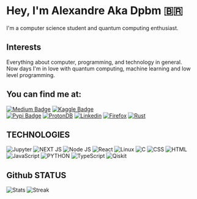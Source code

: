 # Hey, I'm Alexandre Aka Dpbm 🇧🇷
I'm a computer science student and quantum computing enthusiast.


## Interests

Everything about computer, programming, and technology in general.\
Now days I'm in love with quantum computing, machine learning and low level programming.



## You can find me at: 

[![Medium Badge](https://img.shields.io/badge/Medium-12100E?style=for-the-badge&logo=medium&logoColor=white)](https://dpbm.medium.com/) 
[![Kaggle Badge](https://img.shields.io/badge/Kaggle-20BEFF?style=for-the-badge&logo=Kaggle&logoColor=white)](https://www.kaggle.com/dpbmanalysis)  
[![Pypi Badge](https://img.shields.io/badge/pypi-3775A9?style=for-the-badge&logo=pypi&logoColor=white)](https://pypi.org/user/Dpbm/)
[![ProtonDB](https://img.shields.io/static/v1?style=for-the-badge&message=ProtonDB&color=F50057&logo=ProtonDB&logoColor=FFFFFF&label=)](https://www.protondb.com/users/348123507)
[![Linkedin](https://img.shields.io/badge/LinkedIn-0077B5?style=for-the-badge&logo=linkedin&logoColor=white)](https://www.linkedin.com/in/alexandre-silva-a22383271/)
[![Firefox](https://img.shields.io/badge/Firefox-FF7139?style=for-the-badge&logo=Firefox-Browser&logoColor=white)](https://addons.mozilla.org/firefox/user/17575924/)
[![Rust](https://img.shields.io/badge/rust-%23000000.svg?style=for-the-badge&logo=rust&logoColor=white)](https://crates.io/users/Dpbm)

## TECHNOLOGIES

![Jupyter](https://img.shields.io/badge/Jupyter-F37626.svg?&style=for-the-badge&logo=Jupyter&logoColor=white)
![NEXT JS](https://img.shields.io/badge/next.js-000000?style=for-the-badge&logo=nextdotjs&logoColor=white)
![Node JS](https://img.shields.io/badge/Node.js-339933?style=for-the-badge&logo=nodedotjs&logoColor=white)
![React](https://img.shields.io/badge/React-20232A?style=for-the-badge&logo=react&logoColor=61DAFB)
![Linux](https://img.shields.io/badge/Linux-FCC624?style=for-the-badge&logo=linux&logoColor=black)
![C](https://img.shields.io/badge/C-00599C?style=for-the-badge&logo=c&logoColor=white)
![CSS](https://img.shields.io/badge/CSS3-1572B6?style=for-the-badge&logo=css3&logoColor=white)
![HTML](https://img.shields.io/badge/HTML5-E34F26?style=for-the-badge&logo=html5&logoColor=white)
![JavaScript](https://img.shields.io/badge/JavaScript-323330?style=for-the-badge&logo=javascript&logoColor=F7DF1E)
![PYTHON](https://img.shields.io/badge/Python-FFD43B?style=for-the-badge&logo=python&logoColor=blue)
![TypeScript](https://img.shields.io/badge/TypeScript-007ACC?style=for-the-badge&logo=typescript&logoColor=white)
![Qiskit](https://img.shields.io/badge/Qiskit-%236929C4.svg?style=for-the-badge&logo=Qiskit&logoColor=white)



## Github STATUS
![Stats](https://github-readme-stats.vercel.app/api?username=Dpbm&theme=dracula)
![Streak](https://github-readme-streak-stats.herokuapp.com/?user=Dpbm&theme=dracula)
